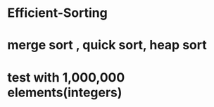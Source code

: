 # Efficient-Sorting

# merge sort , quick sort, heap sort 

# test with 1,000,000 elements(integers)
